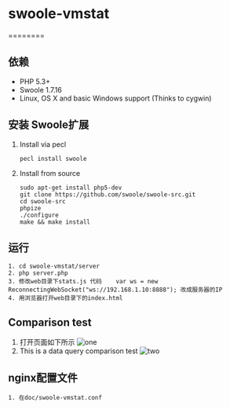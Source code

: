 # swoole-vmstat
========
## 依赖

* PHP 5.3+
* Swoole 1.7.16
* Linux, OS X and basic Windows support (Thinks to cygwin)

## 安装 Swoole扩展

1. Install via pecl
    
    ```
    pecl install swoole
    ```

2. Install from source

    ```
    sudo apt-get install php5-dev
    git clone https://github.com/swoole/swoole-src.git
    cd swoole-src
    phpize
    ./configure
    make && make install
    ```
    
## 运行

	1. cd swoole-vmstat/server
	2. php server.php
	3. 修改web目录下stats.js 代码    var ws = new ReconnectingWebSocket("ws://192.168.1.10:8888"); 改成服务器的IP
	4. 用浏览器打开web目录下的index.html

## Comparison test

1. 打开页面如下所示
![one](https://raw.githubusercontent.com/smalleyes/swoole-vmstat/master/doc/vmstat-web.png)
2. This is a data query comparison test
![two](https://raw.githubusercontent.com/smalleyes/swoole-vmstat/master/doc/vmstat-web1.png)

## nginx配置文件

	1. 在doc/swoole-vmstat.conf
